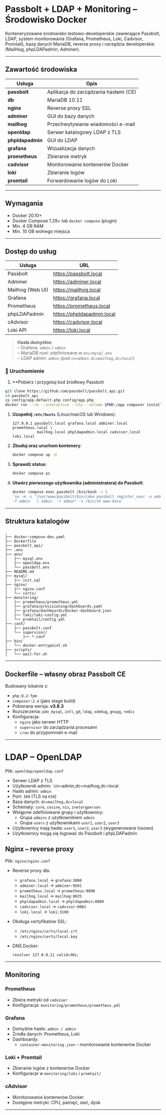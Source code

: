 # Passbolt + LDAP + Monitoring – Środowisko Docker

Konteneryzowane środowisko testowo-developerskie zawierające Passbolt, LDAP, system monitorowania (Grafana, Prometheus, Loki, Cadvisor, Promtail), bazę danych MariaDB, reverse proxy i narzędzia developerskie (MailHog, phpLDAPadmin, Adminer).

---

## Zawartość środowiska

| Usługa         | Opis                                      |
|----------------|-------------------------------------------|
| **passbolt**   | Aplikacja do zarządzania hasłami (CE)     |
| **db**         | MariaDB 10.11                             |
| **nginx**      | Reverse proxy SSL                         |
| **adminer**    | GUI do bazy danych                        |
| **mailhog**    | Przechwytywanie wiadomości e-mail         |
| **openldap**   | Serwer katalogowy LDAP z TLS              |
| **phpldapadmin** | GUI do LDAP                             |
| **grafana**    | Wizualizacja danych                       |
| **prometheus** | Zbieranie metryk                          |
| **cadvisor**   | Monitorowanie kontenerów Docker           |
| **loki**       | Zbieranie logów                           |
| **promtail**   | Forwardowanie logów do Loki               |


---

##  Wymagania

- Docker 20.10+
- Docker Compose 1.29+ lub `docker compose` (plugin)
- Min. 4 GB RAM
- Min. 10 GB wolnego miejsca

---


## Dostęp do usług

| Usługa           | URL                              |
|------------------|-----------------------------------|
| Passbolt         | https://passbolt.local           |
| Adminer          | https://adminer.local             |
| Mailhog (Web UI) | https://mailhog.local             |
| Grafana          | https://grafana.local             |
| Prometheus       | https://prometheus.local          |
| phpLDAPadmin     | https://phpldapadmin.local        |
| cAdvisor         | https://cadvisor.local            |
| Loki API         | https://loki.local               |


> **Hasła domyślne:**  
> – Grafana: `admin` / `admin`  
> – MariaDB root: zdefiniowane w `env/mysql.env`  
> – LDAP admin: `admin` (pod `cn=admin,dc=mailhog,dc=local`)

### 🚀 Uruchomienie
1. **Pobierz i przygotuj kod źródłowy Passbolt

  ```bash
  git clone https://github.com/passbolt/passbolt_api.git
  cd passbolt_api
  cp config/app.default.php config/app.php
  docker run --rm --interactive --tty --volume $PWD:/app composer install --ignore-platform-reqs
  ```

1. **Uzupełnij `/etc/hosts`** (Linux/macOS lub Windows):

    ```text
    127.0.0.1 passbolt.local grafana.local adminer.local prometheus.local \
               mailhog.local phpldapadmin.local cadvisor.local loki.local
    ```


3. **Zbuduj oraz uruchom kontenery**:

    ```bash
    docker compose up -d
    ```

4. **Sprawdź status**:

    ```bash
    docker compose ps
    ```

5. **Utwórz pierwszego użytkownika (administratora) do Passbolt**:
    
    ```bash
    docker compose exec passbolt /bin/bash -c \
    'su -m -c "/var/www/passbolt/bin/cake passbolt register_user -u admin@passbolt.local \
    -f admin  -l admin  -r admin" -s /bin/sh www-data'
    ```
---

## Struktura katalogów

```
.
├── docker-compose-dev.yaml
├── Dockerfile
├── passbolt_api/
├── .env
├── env/
│   ├── mysql.env
│   ├── openldap.env
│   └── passbolt.env
├── README.md
├── mysql/
│   ├── init.sql
├── nginx/
│   ├── nginx.conf
│   └── certs/
├── monitoring/
│   ├── prometheus/prometheus.yml
│   ├── grafana/provisioning/dashboards.yaml
│   ├── grafana/dashboards/docker-dashboard.json
│   ├── loki/loki-config.yml
│   └── promtail/config.yml
├── conf/
│   ├── passbolt.conf
│   └── supervisor/
│       ├── *.conf
├── bin/
│   └── docker-entrypoint.sh
├── scripts/
│   └── wait-for.sh
```

---

## Dockerfile – własny obraz Passbolt CE

Budowany lokalnie z:

- `php:8.2-fpm`
- `composer:2.4` (jako stage build)
- Pobierana wersja: **v3.8.3**
- Rozszerzenia: `pdo_mysql`, `intl`, `gd`, `ldap`, `xdebug`, `gnupg`, `redis`
- Konfiguracja:
  - `nginx` jako serwer HTTP
  - `supervisor` do zarządzania procesami
  - `cron` do przypomnień e-mail

---

# LDAP – OpenLDAP
Plik: `openldap/openldap.conf`
- Serwer LDAP z TLS
- Użytkownik admin: `cn=admin,dc=mailhog,dc=local
- Hasło admin: `admin`
- Port: `389` (TLS na `636`)
- Baza danych: `dc=mailhog,dc=local`
- Schematy: `core`, `cosine`, `nis`, `inetorgperson`
- Wstępnie zdefiniowane grupy i użytkownicy:
  - Grupa `admins` z użytkownikiem `admin`
  - Grupa `users` z użytkownikami `user1`, `user2`, `user3`
- Użytkownicy mają hasła: `user1`, `user2`, `user3` (wygenerowane losowo)
- Użytkownicy mogą się logować do Passbolt i phpLDAPadmin


## Nginx – reverse proxy

Plik: `nginx/nginx.conf`

- Reverse proxy dla:
  - `grafana.local` → `grafana:3000`
  - `adminer.local` → `adminer:9501`
  - `prometheus.local` → `prometheus:9090`
  - `mailhog.local` → `mailhog:8025`
  - `phpldapadmin.local` → `phpldapadmin:8080`
  - `cadvisor.local` → `cadvisor:8081`
  - `loki.local` → `loki:3100`

- Obsługa certyfikatów SSL:
  - `/etc/nginx/certs/local.crt`
  - `/etc/nginx/certs/local.key`
- DNS Docker:
  ```nginx
  resolver 127.0.0.11 valid=30s;
  ```

---

## Monitoring

### Prometheus
- Zbiera metryki od `cadvisor`
- Konfiguracja: `monitoring/prometheus/prometheus.yml`

### Grafana
- Domyślne hasło: `admin / admin`
- Źródła danych: Prometheus, Loki
- Dashboardy:
  - `container-monitoring.json` – monitorowanie kontenerów Docker

### Loki + Promtail
- Zbieranie logów z kontenerów Docker
- Konfiguracje w `monitoring/loki` i `promtail/`

### cAdvisor
- Monitorowanie kontenerów Docker
- Dostępne metryki: CPU, pamięć, sieć, dysk
---
